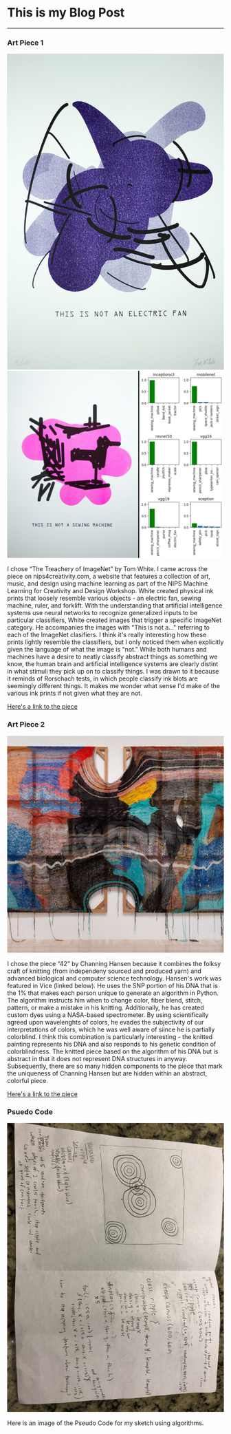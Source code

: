 # This is my Blog Post
------

### Art Piece 1
![Tom White](images/fan.png?raw=true "Tom White")
![Tom White](images/sewingmachine.jpg?raw=true "Tom White")

I chose “The Treachery of ImageNet” by Tom White. I came across the piece on nips4creativity.com, a website that features a collection of art, music, and design using machine learning as part of the NIPS Machine Learning for Creativity and Design Workshop. White created physical ink prints that loosely resemble various objects - an electric fan, sewing machine, ruler, and forklift. With the understanding that artificial intelligence systems use neural networks to recognize generalized inputs to be particular classifiers, White created images that trigger a specific ImageNet category. He accompanies the images with "This is not a..." referring to each of the ImageNet clasifiers. I think it's really interesting how these prints lightly resemble the classifiers, but I only noticed them when explicitly given the language of what the image is "not." While both humans and machines have a desire to neatly classify abstract things as something we know, the human brain and artificial intelligence systems are clearly distint in what stimuli they pick up on to classify things. I was drawn to it because it reminds of Rorschach tests, in which people classify ink blots are seemingly different things. It makes me wonder what sense I'd make of the various ink prints if not given what they are not.

[Here's a link to the piece](http://nips4creativity.com/art/tom-white/)


### Art Piece 2

![Channing Hansen](images/knit.png?raw=true "Channing Hansen ")

I chose the piece “42” by Channing Hansen because it combines the folksy craft of knitting (from independeny sourced and produced yarn) and advanced biological and computer science technology. Hansen's work was featured in Vice (linked below). He uses the SNP portion of his DNA that is the 1% that makes each person unique to generate an algorithm in Python. The algorithm instructs him when to change color, fiber blend, stitch, pattern, or make a mistake in his knitting. Additionally, he has created custom dyes using a NASA-based spectrometer. By using scientifically agreed upon wavelenghts of colors, he evades the subjectivity of our interpretations of colors, which he was well aware of siince he is partially colorblind. I think this combination is particularly interesting - the knitted painting represents his DNA and also responds to his genetic condition of colorblindness. The knitted piece based on the algorithm of his DNA but is abstract in that it does not represent DNA structures in anyway. Subsequently, there are so many hidden components to the piece that mark the uniqueness of Channing Hansen but are hidden within an abstract, colorful piece.

[Here's a link to the piece](https://www.vice.com/en_us/article/qvdgbq/channing-hansen-hand-knit-paintings-dna-algorithms)

### Psuedo Code
![Pseudo Code](images/pseudo.jpeg?raw=true "Pseudo Code")

Here is an image of the Pseudo Code for my sketch using algorithms.

